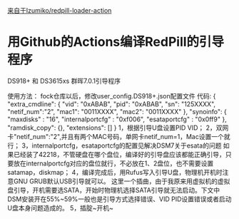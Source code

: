 [来自于Izumiko/redpill-loader-action](https://github.com/Izumiko/redpill-loader-action)

# 用Github的Actions编译RedPill的引导程序

DS918+ 和 DS3615xs 群晖7.0.1引导程序

使用方法：
fock仓库以后，修改user_config.DS918+.json配置文件
代码:
{
  "extra_cmdline": {
    "vid": "0xABAB",
    "pid": "0xABAB",
    "sn": "125XXXX",
    "netif_num":"2",
    "mac1": "0011XXXX",
    "mac2": "0011XXXX"
    },
    "synoinfo": {
    "maxdisks" : "16",
    "internalportcfg" : "0xf006",
    "esataportcfg" : "0x0ff9"
    },
    "ramdisk_copy": {},
    "extensions": []
}
1，根据引导U盘设置PID VID；
2，双网卡"netif_num":"2",并且有两个MAC号码，单网卡netif_num=1，Mac设置一个就行；
3，internalportcfg，esataportcfg的配置见解决DSM7关于esata的问题
如果已经装了42218，不管硬盘在哪个盘位，编译好的引导盘应该都能正确引导，只要放在internalportcfg对应的盘位就行，不必放在1、2盘位，也不需要设置satamap，diskmap；
4，编译完成后，用Rufus写入引导U盘，物理机开机时注意GNU GRUB默认USB引导就可以。
这里一个插曲，由于我原来用虚拟机的虚拟盘引导，开机需要选SATA，开始时物理机选择SATA引导就无法启动。下文中DSM安装开在55%~59%一般也是引导方式选择错误、VID PID设置错误或者启动U盘本身问题造成的。
5，插腚~开机~


